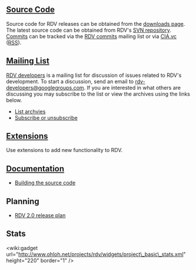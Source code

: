 ## [Source Code](http://code.google.com/p/rdv/source/checkout) ##
Source code for RDV releases can be obtained from the [downloads page](http://code.google.com/p/rdv/downloads/list?q=label:Type-Source). The latest source code can be obtained from RDV's [SVN repository](http://code.google.com/p/rdv/source/checkout). [Commits](http://code.google.com/p/rdv/source/list) can be tracked via the [RDV commits](http://groups.google.com/group/rdv-commits) mailing list or via [CIA.vc](http://cia.vc/stats/project/rdv) ([RSS](http://cia.vc/stats/project/rdv/.rss)).

## [Mailing List](http://groups.google.com/group/rdv-developers) ##
[RDV developers](http://groups.google.com/group/rdv-developers) is a mailing list for discussion of issues related to RDV's development. To start a discussion, send an email to [rdv-developers@googlegroups.com](mailto:rdv-developers@googlegroups.com). If you are interested in what others are discussing you may subscribe to the list or view the archives using the links below.
  * [List archvies](http://groups.google.com/group/rdv-developers/topics)
  * [Subscribe or unsubscribe](http://groups.google.com/group/rdv-developers/subscribe)

## [Extensions](Extensions.md) ##
Use extensions to add new functionality to RDV.

## [Documentation](Documentation.md) ##
  * [Building the source code](BuildingSourceCode.md)

## Planning ##
  * [RDV 2.0 release plan](ReleasePlan20.md)

## Stats ##
&lt;wiki:gadget url="http://www.ohloh.net/projects/rdv/widgets/project\_basic\_stats.xml" height="220" border="1" /&gt;